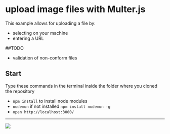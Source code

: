 # upload image files with Multer.js

This example allows for uploading a file by:
- selecting on your machine
- entering a URL

##TODO
- validation of non-conform files

## Start
Type these commands in the terminal inside the folder where you cloned the repository
- `npm install` to install node modules
- `nodemon` if not installed `npm install nodemon -g`
- `open http://localhost:3000/`

---
<img src='./preivew.png'/>